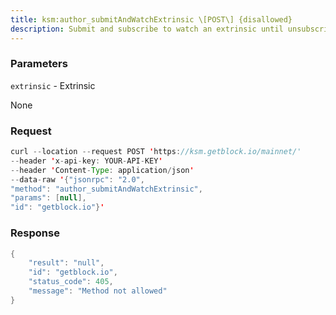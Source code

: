 ```yaml
---
title: ksm:author_submitAndWatchExtrinsic \[POST\] {disallowed}
description: Submit and subscribe to watch an extrinsic until unsubscribed
---
```


### Parameters


`extrinsic` - Extrinsic

None

### Request

``` java
curl --location --request POST 'https://ksm.getblock.io/mainnet/' 
--header 'x-api-key: YOUR-API-KEY' 
--header 'Content-Type: application/json' 
--data-raw '{"jsonrpc": "2.0",
"method": "author_submitAndWatchExtrinsic",
"params": [null],
"id": "getblock.io"}'
```

###  Response

``` java
{
    "result": "null",
    "id": "getblock.io",
    "status_code": 405,
    "message": "Method not allowed"
}
```

